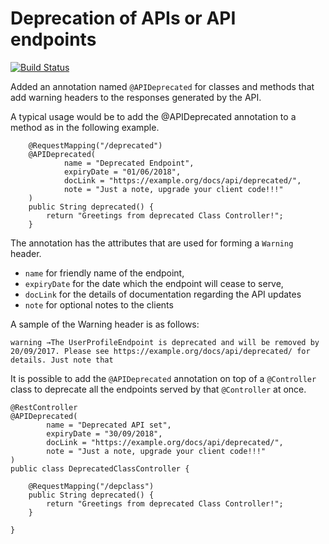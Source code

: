 # Deprecation of APIs or API endpoints

[![Build Status](https://travis-ci.org/hmcts/reform-api-standards.svg?branch=master)](https://travis-ci.org/hmcts/reform-api-standards)

Added an annotation named `@APIDeprecated` for classes and methods that add warning headers to the responses generated by the API.

A typical usage would be to add the @APIDeprecated annotation to a method as in the following example.

```
    @RequestMapping("/deprecated")
    @APIDeprecated(
            name = "Deprecated Endpoint",
            expiryDate = "01/06/2018",
            docLink = "https://example.org/docs/api/deprecated/",
            note = "Just a note, upgrade your client code!!!"
    )
    public String deprecated() {
        return "Greetings from deprecated Class Controller!";
    }
```
The annotation has the attributes that are used for forming a `Warning` header. 
- `name` for friendly name of the endpoint, 
- `expiryDate` for the date which the endpoint will cease to serve, 
- `docLink` for the details of documentation regarding the API updates
- `note` for optional notes to the clients

A sample of the Warning header is as follows:
```
warning →The UserProfileEndpoint is deprecated and will be removed by 20/09/2017. Please see https://example.org/docs/api/deprecated/ for details. Just note that
``` 

It is possible to add the `@APIDeprecated` annotation on top of a `@Controller` class to deprecate all the endpoints served by that `@Controller` at once.
``` 
@RestController
@APIDeprecated(
        name = "Deprecated API set",
        expiryDate = "30/09/2018",
        docLink = "https://example.org/docs/api/deprecated/",
        note = "Just a note, upgrade your client code!!!"
)
public class DeprecatedClassController {

    @RequestMapping("/depclass")
    public String deprecated() {
        return "Greetings from deprecated Class Controller!";
    }

}
``` 